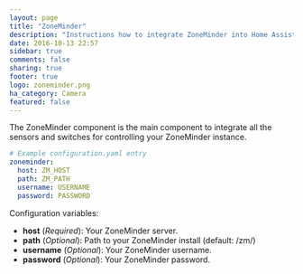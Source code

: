 ```yaml
---
layout: page
title: "ZoneMinder"
description: "Instructions how to integrate ZoneMinder into Home Assistant."
date: 2016-10-13 22:57
sidebar: true
comments: false
sharing: true
footer: true
logo: zoneminder.png
ha_category: Camera
featured: false
---
```


The ZoneMinder component is the main component to integrate all the sensors and switches for controlling your ZoneMinder instance.

```yaml
# Example configuration.yaml entry
zoneminder:
  host: ZM_HOST
  path: ZM_PATH
  username: USERNAME
  password: PASSWORD
```

Configuration variables:
- **host** (*Required*): Your ZoneMinder server.
- **path** (*Optional*): Path to your ZoneMinder install (default: /zm/)
- **username** (*Optional*): Your ZoneMinder username.
- **password** (*Optional*): Your ZoneMinder password.

